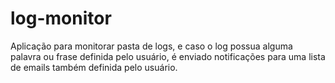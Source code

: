 # log-monitor
Aplicação para monitorar pasta de logs, e caso o log possua alguma palavra ou frase definida pelo usuário, é enviado notificações para uma lista de emails também definida pelo usuário.
